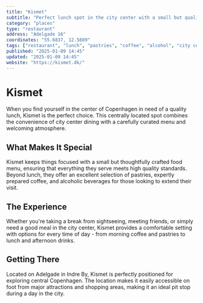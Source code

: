 ```yaml
---
title: "Kismet"
subtitle: "Perfect lunch spot in the city center with a small but quality food menu, pastries, coffee, and alcohol."
category: "places"
type: "restaurant"
address: "Adelgade 16"
coordinates: "55.6837, 12.5889"
tags: ["restaurant", "lunch", "pastries", "coffee", "alcohol", "city center", "quality"]
published: "2025-01-09 14:45"
updated: "2025-01-09 14:45"
website: "https://kismet.dk/"
---
```


# Kismet

When you find yourself in the center of Copenhagen in need of a quality lunch, Kismet is the perfect choice. This centrally located spot combines the convenience of city center dining with a carefully curated menu and welcoming atmosphere.

## What Makes It Special

Kismet keeps things focused with a small but thoughtfully crafted food menu, ensuring that everything they serve meets high quality standards. Beyond lunch, they offer an excellent selection of pastries, expertly prepared coffee, and alcoholic beverages for those looking to extend their visit.

## The Experience

Whether you're taking a break from sightseeing, meeting friends, or simply need a good meal in the city center, Kismet provides a comfortable setting with options for every time of day - from morning coffee and pastries to lunch and afternoon drinks.

## Getting There

Located on Adelgade in Indre By, Kismet is perfectly positioned for exploring central Copenhagen. The location makes it easily accessible on foot from major attractions and shopping areas, making it an ideal pit stop during a day in the city.
